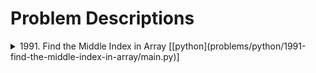 # Problem Descriptions

<details>
<summary>1991. Find the Middle Index in Array [[python](problems/python/1991-find-the-middle-index-in-array/main.py)]</summary>
Given a 0-indexed integer array nums, find the leftmost middleIndex (i.e., the smallest amongst all the possible ones).

A middleIndex is an index where `nums[0] + nums[1] + ... + nums[middleIndex-1] == nums[middleIndex+1] + nums[middleIndex+2] + ... + nums[nums.length-1]`.

If `middleIndex == 0`, the left side sum is considered to be **0**. Similarly, if `middleIndex == nums.length - 1`, the right side sum is considered to be **0**0.

Return the leftmost `middleIndex` that satisfies the condition, or **-1** if there is no such index.
</details>  



